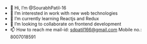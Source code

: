 - 👋 Hi, I’m @SourabhPatil-16
- 👀 I’m interested in work with new web technologies
- 🌱 I’m currently learning Reactjs and Redux
- 💞️ I’m looking to collaborate on frontend development
- 📫 How to reach me mail-id: sdpatil166@gmail.com
     Mobile no.: 8007018591

<!---
SourabhPatil-16/SourabhPatil-16 is a ✨ special ✨ repository because its `README.md` (this file) appears on your GitHub profile.
You can click the Preview link to take a look at your changes.
--->
